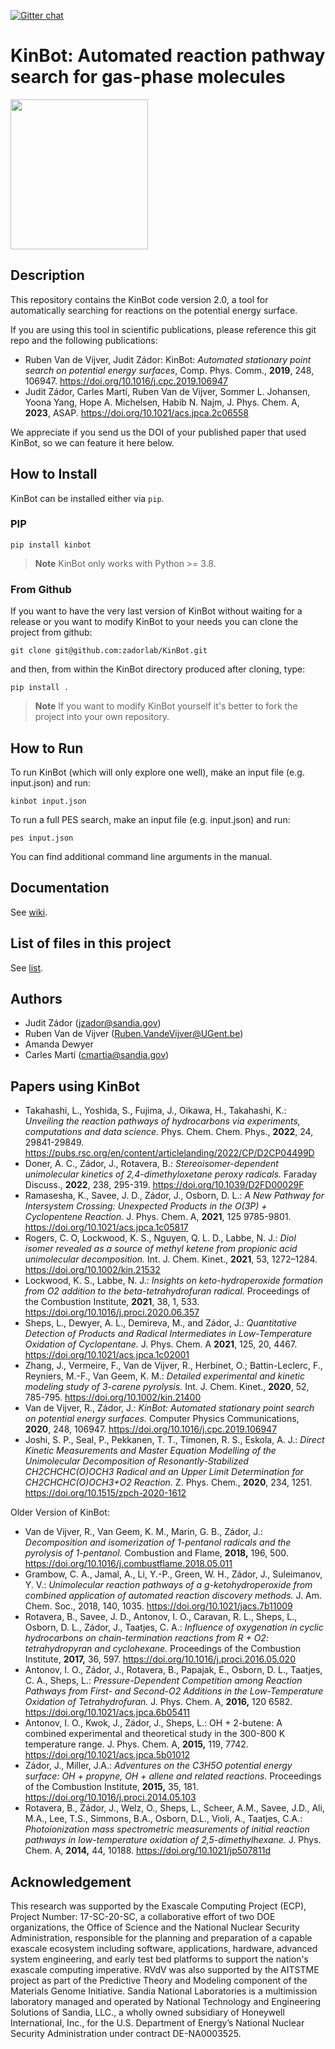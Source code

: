 [![Gitter chat](https://badges.gitter.im/gitterHQ/gitter.png)](https://gitter.im/zadorlab/KinBot)

# KinBot: Automated reaction pathway search for gas-phase molecules

<p>
    <img src="https://raw.githubusercontent.com/zadorlab/KinBot/master/graphics/kinbot_logo_V2.png" width="220" height="240" />
</p>

## Description
This repository contains the KinBot code version 2.0,
a tool for automatically searching for reactions on the potential energy surface.

If you are using this tool in scientific publications, please reference this git repo and the following publications:

* Ruben Van de Vijver, Judit Zádor: KinBot: _Automated stationary point search on potential energy surfaces_, Comp. Phys. Comm., **2019**, 248, 106947. https://doi.org/10.1016/j.cpc.2019.106947
* Judit Zádor, Carles Martí, Ruben Van de Vijver, Sommer L. Johansen, Yoona Yang, Hope A. Michelsen, Habib N. Najm, J. Phys. Chem. A, **2023**, ASAP. https://doi.org/10.1021/acs.jpca.2c06558

We appreciate if you send us the DOI of your published paper that used KinBot, so we can feature it here below.

## How to Install

KinBot can be installed either via `pip`.

### PIP

    pip install kinbot

> **Note**
>  KinBot only works with Python >= 3.8.

### From Github

If you want to have the very last version of KinBot without waiting for a 
release or you want to modify KinBot to your needs you can clone the project 
from github:

    git clone git@github.com:zadorlab/KinBot.git

and then, from within the KinBot directory produced after cloning, type:

    pip install .
 
> **Note**
>  If you want to modify KinBot yourself it's better to fork the project 
> into your own repository.

## How to Run
To run KinBot (which will only explore one well), make an input file (e.g. input.json) and run:

    kinbot input.json

To run a full PES search, make an input file (e.g. input.json) and run:

    pes input.json

You can find additional command line arguments in the manual. 

## Documentation
See [wiki](https://github.com/zadorlab/KinBot/wiki).

## List of files in this project
See [list](https://github.com/zadorlab/KinBot/wiki/KinBot-file-structure).

## Authors
* Judit Zádor (jzador@sandia.gov)
* Ruben Van de Vijver (Ruben.VandeVijver@UGent.be)
* Amanda Dewyer
* Carles Martí (cmartia@sandia.gov)

## Papers using KinBot
* Takahashi, L., Yoshida, S., Fujima, J., Oikawa, H., Takahashi, K.: _Unveiling the reaction pathways of hydrocarbons via experiments, computations and data science._ Phys. Chem. Chem. Phys., **2022**, 24, 29841-29849. https://pubs.rsc.org/en/content/articlelanding/2022/CP/D2CP04499D
* Doner, A. C., Zádor, J., Rotavera, B.: _Stereoisomer-dependent unimolecular kinetics of 2,4-dimethyloxetane peroxy radicals._ Faraday Discuss., **2022**, 238, 295-319. https://doi.org/10.1039/D2FD00029F
* Ramasesha, K., Savee, J. D., Zádor, J., Osborn, D. L.: _A New Pathway for Intersystem Crossing: Unexpected Products in the O(3P) + Cyclopentene Reaction._ J. Phys. Chem. A, **2021**, 125 9785-9801. https://doi.org/10.1021/acs.jpca.1c05817
* Rogers, C. O, Lockwood, K. S., Nguyen, Q. L. D., Labbe, N. J.: _Diol isomer revealed as a source of methyl ketene from propionic acid unimolecular decomposition._ Int. J. Chem. Kinet., **2021**, 53, 1272–1284. https://doi.org/10.1002/kin.21532
* Lockwood, K. S., Labbe, N. J.: _Insights on keto-hydroperoxide formation from O2 addition to the beta-tetrahydrofuran radical._ Proceedings of the Combustion Institute, **2021**, 38, 1, 533. https://doi.org/10.1016/j.proci.2020.06.357
* Sheps, L., Dewyer, A. L., Demireva, M., and Zádor, J.: _Quantitative Detection of Products and Radical Intermediates in Low-Temperature Oxidation of Cyclopentane._ J. Phys. Chem. A **2021**, 125, 20, 4467. https://doi.org/10.1021/acs.jpca.1c02001
* Zhang, J., Vermeire, F., Van de Vijver, R., Herbinet, O.; Battin-Leclerc, F., Reyniers, M.-F., Van Geem, K. M.: _Detailed experimental and kinetic modeling study of 3-carene pyrolysis._ Int. J. Chem. Kinet., **2020**, 52, 785-795. https://doi.org/10.1002/kin.21400
* Van de Vijver, R., Zádor, J.: _KinBot: Automated stationary point search on potential energy surfaces._ Computer Physics Communications, **2020**, 248, 106947. https://doi.org/10.1016/j.cpc.2019.106947
* Joshi, S. P., Seal, P., Pekkanen, T. T., Timonen, R. S., Eskola, A. J.: _Direct Kinetic Measurements and Master Equation Modelling of the Unimolecular Decomposition of Resonantly-Stabilized CH2CHCHC(O)OCH3 Radical and an Upper Limit Determination for CH2CHCHC(O)OCH3+O2 Reaction._ Z. Phys. Chem., **2020**, 234, 1251. https://doi.org/10.1515/zpch-2020-1612


Older Version of KinBot:
* Van de Vijver, R., Van Geem, K. M., Marin, G. B., Zádor, J.: _Decomposition and isomerization of 1-pentanol radicals and the pyrolysis of 1-pentanol._ Combustion and Flame, **2018,** 196, 500. https://doi.org/10.1016/j.combustflame.2018.05.011
* Grambow, C. A., Jamal, A., Li, Y.-P., Green, W. H., Zádor, J., Suleimanov, Y. V.: _Unimolecular reaction pathways of a g-ketohydroperoxide from combined application of automated reaction discovery methods._ J. Am. Chem. Soc., 2018, 140, 1035. https://doi.org/10.1021/jacs.7b11009
* Rotavera, B., Savee, J. D., Antonov, I. O., Caravan, R. L., Sheps, L., Osborn, D. L., Zádor, J., Taatjes, C. A.: _Influence of oxygenation in cyclic hydrocarbons on chain-termination reactions from R + O2: tetrahydropyran and cyclohexane._ Proceedings of the Combustion Institute, **2017,** 36, 597. https://doi.org/10.1016/j.proci.2016.05.020
* Antonov, I. O., Zádor, J., Rotavera, B., Papajak, E., Osborn, D. L., Taatjes, C. A., Sheps, L.: _Pressure-Dependent Competition among Reaction Pathways from First- and Second-O2 Additions in the Low-Temperature Oxidation of Tetrahydrofuran._ J. Phys. Chem. A, **2016,** 120 6582. https://doi.org/10.1021/acs.jpca.6b05411
* Antonov, I. O., Kwok, J., Zádor, J., Sheps, L.: OH + 2-butene: A combined experimental and theoretical study in the 300-800 K temperature range. J. Phys. Chem. A, **2015,** 119, 7742. https://doi.org/10.1021/acs.jpca.5b01012
* Zádor, J., Miller, J.A.: _Adventures on the C3H5O potential energy surface: OH + propyne, OH + allene and related reactions._ Proceedings of the Combustion Institute, **2015,** 35, 181. https://doi.org/10.1016/j.proci.2014.05.103
* Rotavera, B., Zádor, J., Welz, O., Sheps, L., Scheer, A.M., Savee, J.D., Ali, M.A., Lee, T.S., Simmons, B.A., Osborn, D.L., Violi, A., Taatjes, C.A.: _Photoionization mass spectrometric measurements of initial reaction pathways in low-temperature oxidation of 2,5-dimethylhexane._ J. Phys. Chem. A, **2014,** 44, 10188. https://doi.org/10.1021/jp507811d

## Acknowledgement
This research was supported by the Exascale Computing Project (ECP), Project Number: 17-SC-20-SC, a collaborative effort of two DOE organizations, the Office of Science and the National Nuclear Security Administration, responsible for the planning and preparation of a capable exascale ecosystem including software, applications, hardware, advanced system engineering, and early test bed platforms to support the nation's exascale computing imperative. RVdV was also supported by the AITSTME project as part of the Predictive Theory and Modeling component of the Materials Genome Initiative. Sandia National Laboratories is a multimission laboratory managed and operated by National Technology and Engineering Solutions of Sandia, LLC., a wholly owned subsidiary of Honeywell International, Inc., for the U.S. Department of Energy’s National Nuclear Security Administration under contract DE-NA0003525. 
